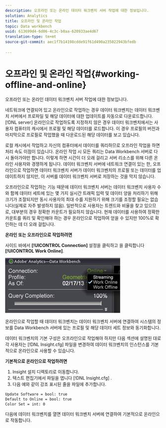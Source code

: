 ```yaml
---
description: 오프라인 또는 온라인 데이터 워크벤치 서버 작업에 대한 정보입니다.
solution: Analytics
title: 오프라인 및 온라인 작업
topic: Data workbench
uuid: 613699d4-6d06-4c3c-b0aa-620933ae4d67
translation-type: tm+mt
source-git-commit: aec1f7b14198cdde91f61d490a235022943bfedb

---
```



# 오프라인 및 온라인 작업{#working-offline-and-online}

오프라인 또는 온라인 데이터 워크벤치 서버 작업에 대한 정보입니다.

네트워크에 연결되어 있고 온라인으로 작업하는 경우 데이터 워크벤치는 데이터 워크벤치 서버에서 프로파일 및 해당 데이터에 대한 업데이트를 자동으로 다운로드합니다. [!DNL server] 온라인으로 작업하도록 지정하지 않은 경우 데이터 워크벤치에서는 사용자 컴퓨터의 캐시에서 프로필 및 해당 데이터를 로드합니다. 이 경우 프로필의 버전과 마지막으로 프로필로 작업했을 때 다운로드된 해당 데이터를 보고 있습니다.

로컬 캐시에서 작업하고 자신의 컴퓨터에서 데이터를 쿼리하므로 오프라인 작업을 하면 처리 속도 이점이 있습니다. 온라인 작업 시 모든 쿼리는 Data Workbench 서버로 다시 돌아가야만 합니다. 이렇게 하면 시간이 더 오래 걸리고 서버 리소스를 위해 다른 온라인 사용자와 경쟁하게 됩니다. 데이터 워크벤치 서버에 네트워크 연결이 있는 한, 오프라인으로 작업하면 데이터 워크벤치 서버가 데이터 워크벤치의 프로필 또는 데이터를 업데이트하지 않지만, 이 서버를 데이터 워크벤치 서버로 저장하는 것을 막지 않습니다.

오프라인으로 작업하는 기능 때문에 데이터 워크벤치 서버는 데이터 워크벤치 사용자 수와 함께 데이터 세트에 있는 몇 가지 실시간 트래픽 입력 및 데이터 양을 처리하기 위해 크기가 조절되지만 동시 사용자의 최대 수를 지원하기 위해 크기를 조정할 필요는 없습니다(실제로 자주 발생하지 않음). 일반적으로 사용자는 트렌드와 비율을 찾고 있으므로, 대부분의 경우 정확한 카운트가 필요하지 않습니다. 현재 데이터를 사용하여 정확한 카운트를 쿼리 및 확인해야 하는 경우 온라인으로 작업하여 얻을 수 있지만 100%로 확인하는 데 더 오래 걸립니다.

**온라인 또는 오프라인으로 작업하려면**

사이드 바에서 **[!UICONTROL Connection]** 설정을 클릭하고 을 클릭합니다 **[!UICONTROL Work Online]**.

![](assets/sidebar_work_online.png)

온라인으로 작업할 때 데이터 워크벤치는 데이터 워크벤치 서버에 연결하여 시스템의 정보를 Data Workbench 서버에 있는 프로필 및 해당 데이터 세트 정보와 동기화합니다.

데이터 워크벤치의 기본 구성은 오프라인으로 작업해야 하지만 다음 섹션에 설명된 대로 각 사용자는 [!DNL Insight.cfg] 파일을 변경하여 데이터 워크벤치의 인스턴스를 기본적으로 온라인으로 사용할 수 있습니다.

**기본적으로 온라인으로 작업하려면**

1. Insight 설치 디렉토리로 이동합니다.
1. 텍스트 편집기에서 파일을 엽니다 [!DNL Insight.cfg] .
1. 다음 예와 같이 강조 표시된 줄을 파일에 추가합니다.

```
Update Software = bool: true
Default to Online = bool: true
Color Set = int: 0
```

다음에 데이터 워크벤치를 열면 데이터 워크벤치 서버에 연결하여 기본적으로 온라인으로 작동합니다.
